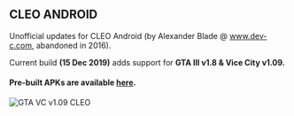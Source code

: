 ## CLEO ANDROID
Unofficial updates for CLEO Android (by Alexander Blade @ www.dev-c.com, abandoned in 2016).

Current build **(15 Dec 2019)** adds support for **GTA III v1.8 & Vice City v1.09.**

#### Pre-built APKs are available [here](https://mega.nz/#F!rqg0mQDJ!XhZPrSY0u5DmzuWHkYslBA).

![GTA VC v1.09 CLEO](https://raw.githubusercontent.com/3LC/CLEO.ANDROID.Unofficial.Updates/master/15%20Dec%202019/Instructions%20%26%20Info/Screenshots/VC.png)
